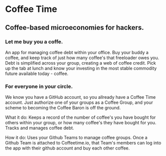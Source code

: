 
# Coffee Time
## Coffee-based microeconomies for hackers.

### Let me buy you a coffe.
An app for managing coffee debt within your office. Buy your buddy a coffee, and keep track of just how many coffee's that freeloader owes you. Debt is simplified across your group, creating a web of coffee credit. Pick up the tab at lunch and know your investing in the most stable commodity future available today - coffee.

### For everyone in your circle.
We know you have a GitHub account, so you allready have a Coffee Time account. Just authorize one of your groups as a Coffee Group, and your scheme to becoming the Coffee Baron is off the ground.

What it do:
Keeps a record of the number of coffee's you have bought for others within your group, or how many coffee's they have bought for you. Tracks and manages coffee debt.

How it do:
Uses your Github Teams to manage coffee groups. Once a Github Team is attached to Coffeetime.io, that Team's members can log into the app with their github account and buy each other coffee.

